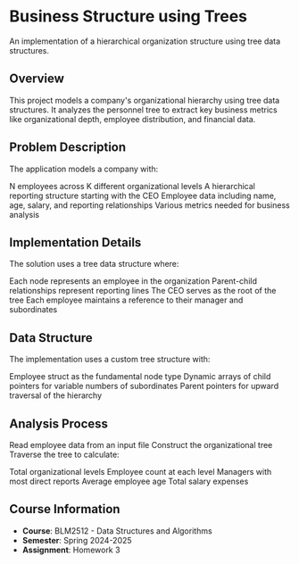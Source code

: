 # Business Structure using Trees
An implementation of a hierarchical organization structure using tree data structures.

## Overview
This project models a company's organizational hierarchy using tree data structures. It analyzes the personnel tree to extract key business metrics like organizational depth, employee distribution, and financial data.

## Problem Description
The application models a company with:

N employees across K different organizational levels
A hierarchical reporting structure starting with the CEO
Employee data including name, age, salary, and reporting relationships
Various metrics needed for business analysis

## Implementation Details
The solution uses a tree data structure where:

Each node represents an employee in the organization
Parent-child relationships represent reporting lines
The CEO serves as the root of the tree
Each employee maintains a reference to their manager and subordinates

## Data Structure
The implementation uses a custom tree structure with:

Employee struct as the fundamental node type
Dynamic arrays of child pointers for variable numbers of subordinates
Parent pointers for upward traversal of the hierarchy

## Analysis Process

Read employee data from an input file
Construct the organizational tree
Traverse the tree to calculate:

Total organizational levels
Employee count at each level
Managers with most direct reports
Average employee age
Total salary expenses

## Course Information
- **Course**: BLM2512 - Data Structures and Algorithms
- **Semester**: Spring 2024-2025
- **Assignment**: Homework 3